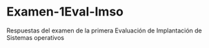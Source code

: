 # Examen-1Eval-Imso
Respuestas del examen de la primera Evaluación de Implantación de Sistemas operativos
